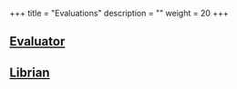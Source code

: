 +++
title = "Evaluations"
description = ""
weight = 20
+++

## [Evaluator](/evaluations/evaluator/)

## [Librian](/evaluations/librarian/)
